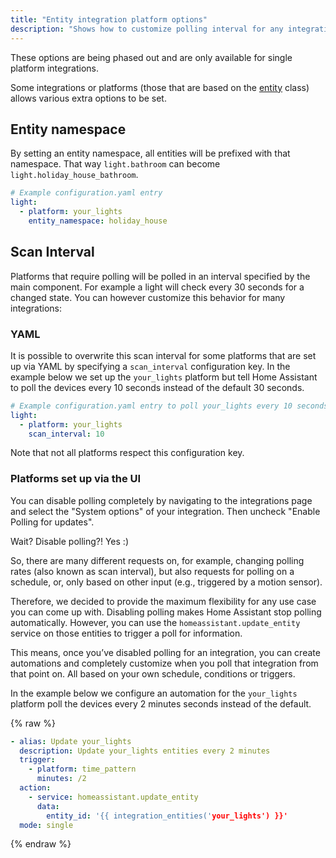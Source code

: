 ```yaml
---
title: "Entity integration platform options"
description: "Shows how to customize polling interval for any integration via configuration.yaml."
---
```


<div class='note info'>
These options are being phased out and are only available for single platform integrations.
</div>

Some integrations or platforms (those that are based on the [entity](https://github.com/home-assistant/home-assistant/blob/dev/homeassistant/helpers/entity.py) class) allows various extra options to be set.

## Entity namespace

By setting an entity namespace, all entities will be prefixed with that namespace. That way `light.bathroom` can become `light.holiday_house_bathroom`.

```yaml
# Example configuration.yaml entry
light:
  - platform: your_lights
    entity_namespace: holiday_house
```

## Scan Interval

Platforms that require polling will be polled in an interval specified by the main component. For example a light will check every 30 seconds for a changed state. You can however customize this behavior for many integrations:

### YAML

It is possible to overwrite this scan interval for some platforms that are set up via YAML by specifying a `scan_interval` configuration key. In the example below we set up the `your_lights` platform but tell Home Assistant to poll the devices every 10 seconds instead of the default 30 seconds.

```yaml
# Example configuration.yaml entry to poll your_lights every 10 seconds.
light:
  - platform: your_lights
    scan_interval: 10
```

Note that not all platforms respect this configuration key.

### Platforms set up via the UI

You can disable polling completely by navigating to the integrations page and select the "System options" of your integration. Then uncheck "Enable Polling for updates".

Wait? Disable polling?! Yes :)

So, there are many different requests on, for example, changing polling rates (also known as scan interval), but also requests for polling on a schedule, or, only based on other input (e.g., triggered by a motion sensor).

Therefore, we decided to provide the maximum flexibility for any use case you can come up with. Disabling polling makes Home Assistant stop polling automatically. However, you can use the `homeassistant.update_entity` service on those entities to trigger a poll for information.

This means, once you’ve disabled polling for an integration, you can create automations and completely customize when you poll that integration from that point on. All based on your own schedule, conditions or triggers.

In the example below we configure an automation for the `your_lights` platform poll the devices every 2 minutes seconds instead of the default.

{% raw %}

```yaml
- alias: Update your_lights
  description: Update your_lights entities every 2 minutes
  trigger:
    - platform: time_pattern
      minutes: /2
  action:
    - service: homeassistant.update_entity
      data:
        entity_id: '{{ integration_entities('your_lights') }}'
  mode: single
```

{% endraw %}
